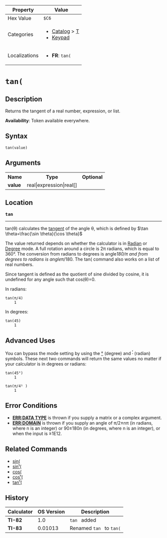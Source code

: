 | Property      | Value |
|---------------|-------|
| Hex Value     | `$C6`|
| Categories    | <ul><li>[Catalog](<../categories/Catalog.md>) > [T](<../categories/Catalog.md#T>)</li><li>[Keypad](<../categories/Keypad.md>)</li></ul> |
| Localizations | <ul><li><b>FR</b>: `tan(`</li></ul> |

# `tan(`

## Description
Returns the tangent of a real number, expression, or list.


<b>Availability</b>: Token available everywhere.

## Syntax
`tan(value)`

## Arguments
<table>
<tr><th>Name</th><th>Type</th><th>Optional</th></tr>

<tr><td><b>value</b></td><td>real|expression|real[]</td><td></td></tr>

</table>

## Location
<tt><kbd><b>tan</b></kbd></tt>
<hr>

tan(θ) calculates the [tangent](https://mathworld.wolfram.com/tangent.html) of the angle θ, which is defined by $\tan \theta=\frac{\sin \theta}{\cos \theta}$

The value returned depends on whether the calculator is in [Radian](radian-mode) or [Degree](degree-mode) mode. A full rotation around a circle is 2π radians, which is equal to 360°. The conversion from radians to degrees is angle*180/π and from degrees to radians is angle*π/180. The tan( command also works on a list of real numbers.

Since tangent is defined as the quotient of sine divided by cosine, it is undefined for any angle such that cos(θ)=0.

In radians:

```ti-basic
tan(π/4)
    1
```

In degrees:

```ti-basic
tan(45)
    1
```

## Advanced Uses

You can bypass the mode setting by using the [°](°.md) (degree) and <sup><a href="ʳ.md">ʳ</a></sup> (radian) symbols. These next two commands will return the same values no matter if your calculator is in degrees or radians:

```ti-basic
tan(45°)
    1
```

```ti-basic
tan(π/4¹ )
    1
```

## Error Conditions

*   **[ERR:DATA TYPE](errors#datatype)** is thrown if you supply a matrix or a complex argument.
*   **[ERR:DOMAIN](errors#domain)** is thrown if you supply an angle of π/2±nπ (in radians, where n is an integer) or 90±180n (in degrees, where n is an integer), or when the input is ≥1E12.

## Related Commands

*   [sin(](sin\(.md)
*   [sinֿ¹(](sinֿ¹\(.md)
*   [cos(](cos\(.md)
*   [cosֿ¹(](cosֿ¹\(.md)
*   [tanֿ¹(](tanֿ¹\(.md)

## History
| Calculator | OS Version | Description |
|------------|------------|-------------|
| <b>TI-82</b> | 1.0 | `tan ` added |
| <b>TI-83</b> | 0.01013 | Renamed `tan ` to `tan(`


